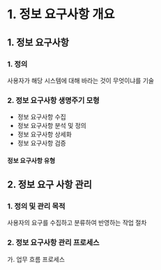 # 1. 정보 요구사항 개요
## 1. 정보 요구사항
### 1. 정의 
사용자가 해당 시스템에 대해 바라는 것이 무엇이냐를 기술
### 2. 정보 요구사항 생명주기 모형
- 정보 요구사항 수집
- 정보 요구사항 분석 및 정의
- 정보 요구사항 상세화
- 정보 요구사항 검증
#### 정보 요구사항 유형
## 2. 정보 요구 사항 관리
### 1. 정의 및 관리 목적
사용자의 요구를 수집하고 분류하여 반영하는 작업 절차
### 2. 정보 요구사항 관리 프로세스
가. 업무 흐름 프로세스

